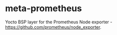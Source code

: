 # meta-prometheus

Yocto BSP layer for the Prometheus Node exporter - <https://github.com/prometheus/node_exporter>.
